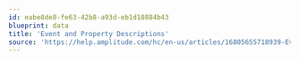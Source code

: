 ```yaml
---
id: eabe8de8-fe63-42b8-a93d-eb1d10884b43
blueprint: data
title: 'Event and Property Descriptions'
source: 'https://help.amplitude.com/hc/en-us/articles/16805655718939-Event-and-property-descriptions'
---
```

